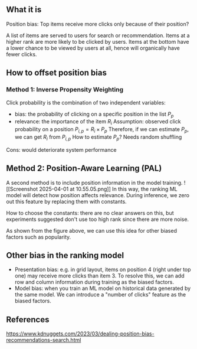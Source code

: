 ## What it is
Position bias: Top items receive more clicks only because of their position?

A list of items are served to users for search or recommendation. Items at a higher rank are more likely to be clicked by users. Items at the bottom have a lower chance to be viewed by users at all, hence will organically have fewer clicks.

## How to offset position bias
### Method 1: Inverse Propensity Weighting
Click probability is the combination of two independent variables:
- bias: the probability of clicking on a specific position in the list $P_p$
- relevance: the importance of the item $R_i$
Assumption: observed click probability on a position $P_{i, p} = R_i \times P_p$
Therefore, if we can estimate $P_p$, we can get $R_i$ from $P_{i, p}$
How to estimate $P_p$? Needs random shuffling

Cons: would deteriorate system performance

## Method 2: Position-Aware Learning (PAL)
A second method is to include position information in the model training.
![[Screenshot 2025-04-01 at 10.55.05.png]]
In this way, the ranking ML model will detect how position affects relevance. During inference, we zero out this feature by replacing them with constants.

How to choose the constants: there are no clear answers on this, but experiments suggested don't use too high rank since there are more noise.

As shown from the figure above, we can use this idea for other biased factors such as popularity.
## Other bias in the ranking model
- Presentation bias: e.g. in grid layout, items on position 4 (right under top one) may receive more clicks than item 3. To resolve this, we can add row and column information during training as the biased factors.
- Model bias: when you train an ML model on historical data generated by the same model. We can introduce a "number of clicks" feature as the biased factors.

## References
https://www.kdnuggets.com/2023/03/dealing-position-bias-recommendations-search.html